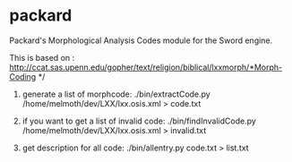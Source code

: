 # packard
 Packard's Morphological Analysis Codes module for the Sword engine.

 This is based on : http://ccat.sas.upenn.edu/gopher/text/religion/biblical/lxxmorph/*Morph-Coding */


1) generate a list of morphcode:
./bin/extractCode.py /home/melmoth/dev/LXX/lxx.osis.xml > code.txt

2) if you want to get a list of invalid code:
./bin/findInvalidCode.py /home/melmoth/dev/LXX/lxx.osis.xml > invalid.txt

3) get description for all code:
./bin/allentry.py  code.txt > list.txt

